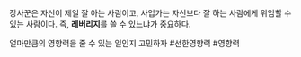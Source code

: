 장사꾼은 자신이 제일 잘 아는 사람이고, 사업가는 자신보다 잘 하는 사람에게 위임할 수 있는 사람이다. 즉, **레버리지**를 쓸 수 있느냐가 중요하다.

얼마만큼의 영향력을 줄 수 있는 일인지 고민하자 #선한영향력 #영향력
